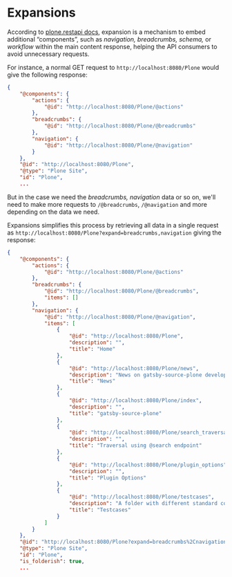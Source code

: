 # Expansions

According to [plone.restapi docs](https://plonerestapi.readthedocs.io/en/latest/expansion.html), expansion is a mechanism to embed additional “components”, such as _navigation, breadcrumbs, schema,_ or _workflow_ within the main content response, helping the API consumers to avoid unnecessary requests.

For instance, a normal GET request to `http://localhost:8080/Plone` would give the following response:

```json
{
    "@components": {
        "actions": {
            "@id": "http://localhost:8080/Plone/@actions"
        },
        "breadcrumbs": {
            "@id": "http://localhost:8080/Plone/@breadcrumbs"
        },
        "navigation": {
            "@id": "http://localhost:8080/Plone/@navigation"
        }
    },
    "@id": "http://localhost:8080/Plone",
    "@type": "Plone Site",
    "id": "Plone",
    ...
```

But in the case we need the _breadcrumbs, navigation_ data or so on, we'll need to make more requests to `/@breadcrumbs`, `/@navigation` and more depending on the data we need.

Expansions simplifies this process by retrieving all data in a single request as `http://localhost:8080/Plone?expand=breadcrumbs,navigation` giving the response:

```json
{
    "@components": {
        "actions": {
            "@id": "http://localhost:8080/Plone/@actions"
        },
        "breadcrumbs": {
            "@id": "http://localhost:8080/Plone/@breadcrumbs",
            "items": []
        },
        "navigation": {
            "@id": "http://localhost:8080/Plone/@navigation",
            "items": [
                {
                    "@id": "http://localhost:8080/Plone",
                    "description": "",
                    "title": "Home"
                },
                {
                    "@id": "http://localhost:8080/Plone/news",
                    "description": "News on gatsby-source-plone development",
                    "title": "News"
                },
                {
                    "@id": "http://localhost:8080/Plone/index",
                    "description": "",
                    "title": "gatsby-source-plone"
                },
                {
                    "@id": "http://localhost:8080/Plone/search_traversal",
                    "description": "",
                    "title": "Traversal using @search endpoint"
                },
                {
                    "@id": "http://localhost:8080/Plone/plugin_options",
                    "description": "",
                    "title": "Plugin Options"
                },
                {
                    "@id": "http://localhost:8080/Plone/testcases",
                    "description": "A folder with different standard content types that Plone supports out of the box",
                    "title": "Testcases"
                }
            ]
        }
    },
    "@id": "http://localhost:8080/Plone?expand=breadcrumbs%2Cnavigation",
    "@type": "Plone Site",
    "id": "Plone",
    "is_folderish": true,
    ...
```
